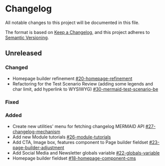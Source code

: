 # Changelog
All notable changes to this project will be documented in this file.

The format is based on [Keep a Changelog](https://keepachangelog.com/en/1.0.0/),
and this project adheres to [Semantic Versioning](https://semver.org/spec/v2.0.0.html).

## Unreleased

### Changed
- Homepage builder refinement [#20-homepage-refinement](https://gitlab.com/catalyzecommunications/wcs-mermaid/-/issues/20)
- Refactoring for the Test Scenario Review (adding some legends and char limit, add hyperlink to WYSIWYG) [#30-mermaid-test-scenario-be](https://gitlab.com/catalyzecommunications/wcs-mermaid/-/issues/30)

### Fixed


### Added
- Create new utilities' menu for fetching changelog MERMAID API [#27-changelog-mechanism](https://gitlab.com/catalyzecommunications/wcs-mermaid/-/issues/27)
- Add new Module tutorials [#26-module-tutorials](https://gitlab.com/catalyzecommunications/wcs-mermaid/-/issues/26)
- Add CTA, Image box, features component to Page builder fieldset [#23-page-builder-adjustment](https://gitlab.com/catalyzecommunications/wcs-mermaid/-/issues/23)
- Add Social Media and Newsletter globals variable [#22-globals-variable](https://gitlab.com/catalyzecommunications/wcs-mermaid/-/issues/22)
- Homepage builder fieldset [#18-homepage-component-cms](https://gitlab.com/catalyzecommunications/wcs-mermaid/-/issues/18)
